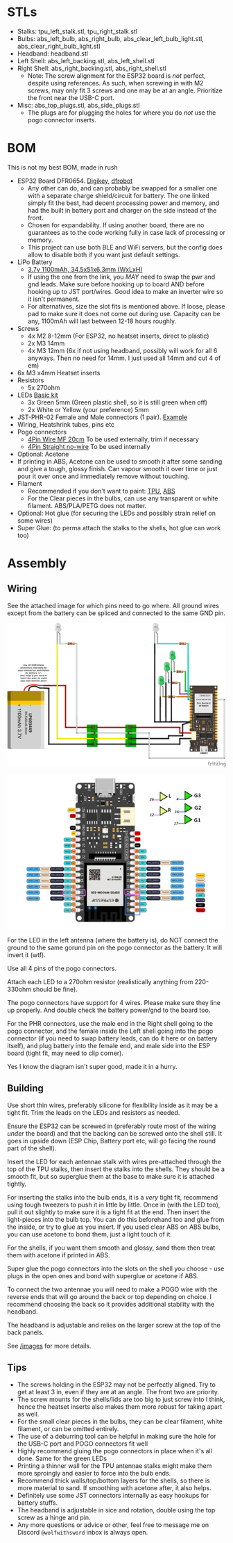 # STLs

- Stalks: tpu_left_stalk.stl, tpu_right_stalk.stl
- Bulbs: abs_left_bulb, abs_right_bulb, abs_clear_left_bulb_light.stl, abs_clear_right_bulb_light.stl
- Headband: headband.stl
- Left Shell: abs_left_backing.stl, abs_left_shell.stl
- Right Shell: abs_right_backing.stl, abs_right_shell.stl
  - Note: The screw alignment for the ESP32 board is *not* perfect, despite using references. As such, when screwing in with M2 screws, may only fit 3 screws and one may be at an angle. Prioritize the front near the USB-C port.
- Misc: abs_top_plugs.stl, abs_side_plugs.stl
  - The plugs are for plugging the holes for where you do *not* use the pogo connector inserts.


# BOM

This is not my best BOM, made in rush

- ESP32 Board DFR0654. [Digikey](https://www.digikey.ca/en/products/detail/dfrobot/DFR0654/13978504),  [dfrobot](https://www.dfrobot.com/product-2195.html)
  - Any other can do, and can probably be swapped for a smaller one with a separate charge shield/circuit for battery. The one linked simply fit the best, had decent processing power and memory, and had the built in battery port and charger on the side instead of the front.
  - Chosen for expandability. If using another board, there are no guarantees as to the code working fully in case lack of processing or memory.
  - This project can use both BLE and WiFi servers, but the config does allow to disable both if you want just default settings.
- LiPo Battery
  - [3.7v 1100mAh, 34.5x51x6.3mm (WxLxH)](https://amzn.to/3zZs4OB)
  - If using the one from the link, you *MAY* need to swap the pwr and gnd leads. Make sure before hooking up to board AND before hooking up to JST port/wires. Good idea to make an inverter wire so it isn't permanent.
  - For alternatives, size the slot fits is mentioned above. If loose, please pad to make sure it does not come out during use. Capacity can be any, 1100mAh will last between 12-18 hours roughly.
- Screws
  - 4x M2 8-12mm (For ESP32, no heatset inserts, direct to plastic)
  - 2x M3 14mm 
  - 4x M3 12mm (6x if not using headband, possibly will work for all 6 anyways. Then no need for 14mm. I just used all 14mm and cut 4 of em)
- 6x M3 x4mm Heatset inserts
- Resistors
  - 5x 270ohm
- LEDs [Basic kit](https://amzn.to/4fkcopn)
  - 3x Green 5mm (Green plastic shell, so it is still green when off)
  - 2x White or Yellow (your preference) 5mm
- JST-PHR-02 Female and Male connectors (1 pair). [Example](https://amzn.to/46GCu2d)
- Wiring, Heatshrink tubes, pins etc
- Pogo connectors
  - [4Pin Wire MF 20cm](https://s.click.aliexpress.com/e/_DB3E399) To be used externally, trim if necessary
  - [4Pin Straight no-wire](https://s.click.aliexpress.com/e/_DB3E399) To be used internally
- Optional: Acetone
 - If printing in ABS, Acetone can be used to smooth it after some sanding and give a tough, glossy finish. Can vapour smooth it over time or just pour it over once and immediately remove without touching.
- Filament
  - Recommended if you don't want to paint:  [TPU](https://us.polymaker.com/products/polyflex-tpu90?variant=39574341189689&aff=333), [ABS](https://us.polymaker.com/products/polylite-abs?variant=39574342434873&aff=333) 
  - For the Clear pieces in the bulbs, can use any transparent or white filament. ABS/PLA/PETG does not matter.
- Optional: Hot glue (for securing the LEDs and possibly strain relief on some wires)
- Super Glue: (to perma attach the stalks to the shells, hot glue can work too)

# Assembly

## Wiring

See the attached image for which pins need to go where. All ground wires except from the battery can be spliced and connected to the same GND pin.

![diagram](https://github.com/WolfwithSword/Minibot_Antennae/blob/733598314d23b8bfa7988889760d9e0215d5bb3b/parts/antenna_sketch.png)

![pinout](https://github.com/WolfwithSword/Minibot_Antennae/blob/7136da70240d4f9ad35364681554e1c236fe439b/parts/antennae_pinout.png)

For the LED in the left antenna (where the battery is), do NOT connect the ground to the same gorund pin on the pogo connector as the battery. It will invert it (wtf). 

Use all 4 pins of the pogo connectors.

Attach each LED to a 270ohm resistor (realistically anything from 220-330ohm should be fine). 

The pogo connectors have support for 4 wires. Please make sure they line up properly. And double check the battery power/gnd to the board too.

For the PHR connectors, use the male end in the Right shell going to the pogo connector, and the female inside the Left shell going into the pogo connector (if you need to swap battery leads, can do it here or on battery itself), and plug battery into the female end, and male side into the ESP board (tight fit, may need to clip corner).

Yes I know the diagram isn't super good, made it in a hurry.

## Building

Use short thin wires, preferably silicone for flexibility inside as it may be a tight fit. Trim the leads on the LEDs and resistors as needed. 

Ensure the ESP32 can be screwed in (preferably route most of the wiring *under* the board) and that the backing can be screwed onto the shell still. It goes in upside down (ESP Chip, Battery port etc, will go facing the round part of the shell).

Insert the LED for each antennae stalk with wires pre-attached through the top of the TPU stalks, then insert the stalks into the shells. They should be a smooth fit, but so superglue them at the base to make sure it is attached tightly.

For inserting the stalks into the bulb ends, it is a *very* tight fit, recommend using tough tweezers to push it in little by little. Once in (with the LED too), pull it out slightly to make sure it is a tight fit at the end. Then insert the light-pieces into the bulb top. You can do this beforehand too and glue from the inside, or try to glue as you insert. If you used clear ABS on ABS bulbs, you can use acetone to bond them, just a light touch of it.

For the shells, if you want them smooth and glossy, sand them then treat them with acetone if printed in ABS.

Super glue the pogo connectors into the slots on the shell you choose - use plugs in the open ones and bond with superglue or acetone if ABS.

To connect the two antennae you will need to make a POGO wire with the reverse ends that will go around the back or top depending on choice. I recommend choosing the back so it provides additional stability with the headband.

The headband is adjustable and relies on the larger screw at the top of the back panels.

See [/images](https://github.com/WolfwithSword/Minibot_Antennae/tree/main/images) for more details.


## Tips

- The screws holding in the ESP32 may not be perfectly aligned. Try to get at least 3 in, even if they are at an angle. The front two are priority.
- The screw mounts for the shells/lids are too big to just screw into I think, hence the heatset inserts also makes them more robust for taking apart as well.
- For the small clear pieces in the bulbs, they can be clear filament, white filament, or can be omitted entirely.
- The use of a deburring tool can be helpful in making sure the hole for the USB-C port and POGO connectors fit well
- Highly recommend gluing the pogo connectors in place when it's all done. Same for the green LEDs
- Printing a thinner wall for the TPU antennae stalks might make them more sproingly and easier to force into the bulb ends.
- Recommend thick walls/top/bottom layers for the shells, so there is more material to sand. If smoothing with acetone after, it also helps.
- Definitely use some JST connectors internally as easy hookups for battery stuffs.
- The headband is adjustable in sice and rotation, double using the top screw as a hinge and pin.
- Any more questions or advice or other, feel free to message me on Discord `@wolfwithsword` inbox is always open.
